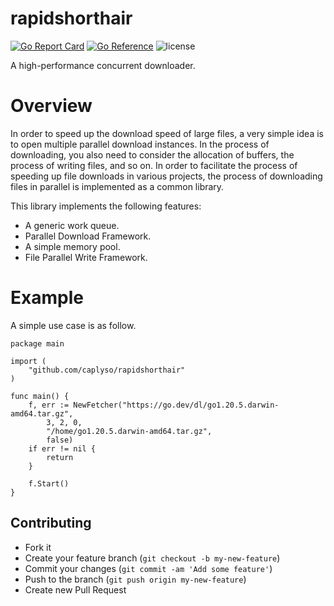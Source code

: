 # rapidshorthair

[![Go Report Card](https://goreportcard.com/badge/github.com/caplyso/rapidshorthair)](https://goreportcard.com/report/github.com/caplyso/rapidshorthair)
[![Go Reference](https://pkg.go.dev/badge/github.com/caplyso/rapidshorthair.svg)](https://pkg.go.dev/github.com/caplyso/rapidshorthair)
![license](https://img.shields.io/badge/license-Apache--2.0-green.svg)

A high-performance concurrent downloader.

# Overview
In order to speed up the download speed of large files, a very simple idea is to open multiple parallel download instances. In the process of downloading, you also need to consider the allocation of buffers, the process of writing files, and so on. In order to facilitate the process of speeding up file downloads in various projects, the process of downloading files in parallel is implemented as a common library.

This library implements the following features:
- A generic work queue.
- Parallel Download Framework.
- A simple memory pool.
- File Parallel Write Framework.

# Example
A simple use case is as follow.
```
package main

import (
	"github.com/caplyso/rapidshorthair"
)

func main() {
	f, err := NewFetcher("https://go.dev/dl/go1.20.5.darwin-amd64.tar.gz",
		3, 2, 0,
		"/home/go1.20.5.darwin-amd64.tar.gz",
		false)
    if err != nil {
        return
    }

	f.Start()
}

```

## Contributing
- Fork it
- Create your feature branch (`git checkout -b my-new-feature`)
- Commit your changes (`git commit -am 'Add some feature'`)
- Push to the branch (`git push origin my-new-feature`)
- Create new Pull Request
